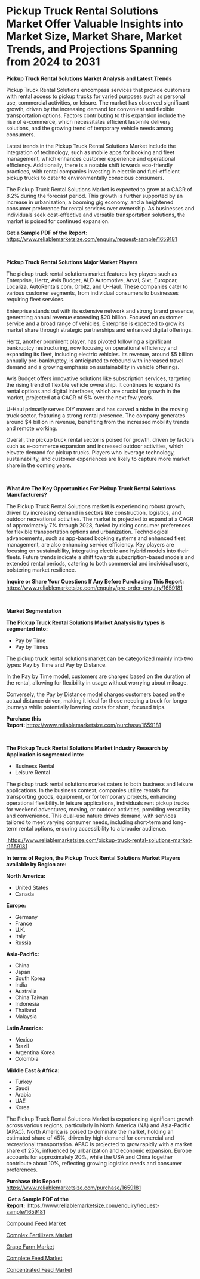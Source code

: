 <p><h1>Pickup Truck Rental Solutions Market Offer Valuable Insights into Market Size, Market Share, Market Trends, and Projections Spanning from 2024 to 2031</h1></p><p><strong>Pickup Truck Rental Solutions Market Analysis and Latest Trends</strong></p>
<p><p>Pickup Truck Rental Solutions encompass services that provide customers with rental access to pickup trucks for varied purposes such as personal use, commercial activities, or leisure. The market has observed significant growth, driven by the increasing demand for convenient and flexible transportation options. Factors contributing to this expansion include the rise of e-commerce, which necessitates efficient last-mile delivery solutions, and the growing trend of temporary vehicle needs among consumers.</p><p>Latest trends in the Pickup Truck Rental Solutions Market include the integration of technology, such as mobile apps for booking and fleet management, which enhances customer experience and operational efficiency. Additionally, there is a notable shift towards eco-friendly practices, with rental companies investing in electric and fuel-efficient pickup trucks to cater to environmentally conscious consumers. </p><p>The Pickup Truck Rental Solutions Market is expected to grow at a CAGR of 8.2% during the forecast period. This growth is further supported by an increase in urbanization, a booming gig economy, and a heightened consumer preference for rental services over ownership. As businesses and individuals seek cost-effective and versatile transportation solutions, the market is poised for continued expansion.</p></p>
<p><strong>Get a Sample PDF of the Report:&nbsp;</strong> <a href="https://www.reliablemarketsize.com/enquiry/request-sample/1659181?utm_campaign=1833&utm_medium=2&utm_source=Github&utm_content=ia&utm_term=09122024&utm_id=pickup-truck-rental-solutions">https://www.reliablemarketsize.com/enquiry/request-sample/1659181</a></p>
<p>&nbsp;</p>
<p><strong>Pickup Truck Rental Solutions Major Market Players</strong></p>
<p><p>The pickup truck rental solutions market features key players such as Enterprise, Hertz, Avis Budget, ALD Automotive, Arval, Sixt, Europcar, Localiza, AutoRentals.com, Orbitz, and U-Haul. These companies cater to various customer segments, from individual consumers to businesses requiring fleet services.</p><p>Enterprise stands out with its extensive network and strong brand presence, generating annual revenue exceeding $20 billion. Focused on customer service and a broad range of vehicles, Enterprise is expected to grow its market share through strategic partnerships and enhanced digital offerings.</p><p>Hertz, another prominent player, has pivoted following a significant bankruptcy restructuring, now focusing on operational efficiency and expanding its fleet, including electric vehicles. Its revenue, around $5 billion annually pre-bankruptcy, is anticipated to rebound with increased travel demand and a growing emphasis on sustainability in vehicle offerings.</p><p>Avis Budget offers innovative solutions like subscription services, targeting the rising trend of flexible vehicle ownership. It continues to expand its rental options and digital interfaces, which are crucial for growth in the market, projected at a CAGR of 5% over the next few years.</p><p>U-Haul primarily serves DIY movers and has carved a niche in the moving truck sector, featuring a strong rental presence. The company generates around $4 billion in revenue, benefiting from the increased mobility trends and remote working.</p><p>Overall, the pickup truck rental sector is poised for growth, driven by factors such as e-commerce expansion and increased outdoor activities, which elevate demand for pickup trucks. Players who leverage technology, sustainability, and customer experiences are likely to capture more market share in the coming years.</p></p>
<p>&nbsp;</p>
<p><strong>What Are The Key Opportunities For Pickup Truck Rental Solutions Manufacturers?</strong></p>
<p><p>The Pickup Truck Rental Solutions market is experiencing robust growth, driven by increasing demand in sectors like construction, logistics, and outdoor recreational activities. The market is projected to expand at a CAGR of approximately 7% through 2028, fueled by rising consumer preferences for flexible transportation options and urbanization. Technological advancements, such as app-based booking systems and enhanced fleet management, are also enhancing service efficiency. Key players are focusing on sustainability, integrating electric and hybrid models into their fleets. Future trends indicate a shift towards subscription-based models and extended rental periods, catering to both commercial and individual users, bolstering market resilience.</p></p>
<p><strong>Inquire or Share Your Questions If Any Before Purchasing This Report:</strong> <a href="https://www.reliablemarketsize.com/enquiry/pre-order-enquiry/1659181?utm_campaign=1833&utm_medium=2&utm_source=Github&utm_content=ia&utm_term=09122024&utm_id=pickup-truck-rental-solutions">https://www.reliablemarketsize.com/enquiry/pre-order-enquiry/1659181</a></p>
<p>&nbsp;</p>
<p><strong>Market Segmentation</strong></p>
<p><strong>The Pickup Truck Rental Solutions Market Analysis by types is segmented into:</strong></p>
<p><ul><li>Pay by Time</li><li>Pay by Times</li></ul></p>
<p><p>The pickup truck rental solutions market can be categorized mainly into two types: Pay by Time and Pay by Distance. </p><p>In the Pay by Time model, customers are charged based on the duration of the rental, allowing for flexibility in usage without worrying about mileage. </p><p>Conversely, the Pay by Distance model charges customers based on the actual distance driven, making it ideal for those needing a truck for longer journeys while potentially lowering costs for short, focused trips.</p></p>
<p><strong>Purchase this Report:&nbsp;</strong><a href="https://www.reliablemarketsize.com/purchase/1659181?utm_campaign=1833&utm_medium=2&utm_source=Github&utm_content=ia&utm_term=09122024&utm_id=pickup-truck-rental-solutions">https://www.reliablemarketsize.com/purchase/1659181</a></p>
<p>&nbsp;</p>
<p><strong>The Pickup Truck Rental Solutions Market Industry Research by Application is segmented into:</strong></p>
<p><ul><li>Business Rental</li><li>Leisure Rental</li></ul></p>
<p><p>The pickup truck rental solutions market caters to both business and leisure applications. In the business context, companies utilize rentals for transporting goods, equipment, or for temporary projects, enhancing operational flexibility. In leisure applications, individuals rent pickup trucks for weekend adventures, moving, or outdoor activities, providing versatility and convenience. This dual-use nature drives demand, with services tailored to meet varying consumer needs, including short-term and long-term rental options, ensuring accessibility to a broader audience.</p></p>
<p><a href="https://www.reliablemarketsize.com/pickup-truck-rental-solutions-market-r1659181?utm_campaign=1833&utm_medium=2&utm_source=Github&utm_content=ia&utm_term=09122024&utm_id=pickup-truck-rental-solutions">&nbsp;https://www.reliablemarketsize.com/pickup-truck-rental-solutions-market-r1659181</a></p>
<p><strong>In terms of Region, the Pickup Truck Rental Solutions Market Players available by Region are:</strong></p>
<p>
    <p> <strong> North America: </strong>
        <ul>
            <li>United States</li>
            <li>Canada</li>
        </ul>
        </p> 
    <p> <strong> Europe: </strong>
        <ul>
            <li>Germany</li>
            <li>France</li>
            <li>U.K.</li>
            <li>Italy</li>
            <li>Russia</li>
        </ul>
        </p> 
    <p> <strong> Asia-Pacific: </strong>
        <ul>
            <li>China</li>
            <li>Japan</li>
            <li>South Korea</li>
            <li>India</li>
            <li>Australia</li>
            <li>China Taiwan</li>
            <li>Indonesia</li>
            <li>Thailand</li>
            <li>Malaysia</li>
        </ul>
        </p> 
    <p> <strong> Latin America: </strong>
        <ul>
            <li>Mexico</li>
            <li>Brazil</li>
            <li>Argentina Korea</li>
            <li>Colombia</li>
        </ul>
        </p> 
    <p> <strong> Middle East & Africa: </strong>
        <ul>
            <li>Turkey</li>
            <li>Saudi</li>
            <li>Arabia</li>
            <li>UAE</li>
            <li>Korea</li>
        </ul>
    </p>
    </p>
<p><p>The Pickup Truck Rental Solutions Market is experiencing significant growth across various regions, particularly in North America (NA) and Asia-Pacific (APAC). North America is poised to dominate the market, holding an estimated share of 45%, driven by high demand for commercial and recreational transportation. APAC is projected to grow rapidly with a market share of 25%, influenced by urbanization and economic expansion. Europe accounts for approximately 20%, while the USA and China together contribute about 10%, reflecting growing logistics needs and consumer preferences.</p></p>
<p><strong>Purchase this Report: </strong><a href="https://www.reliablemarketsize.com/purchase/1659181?utm_campaign=1833&utm_medium=2&utm_source=Github&utm_content=ia&utm_term=09122024&utm_id=pickup-truck-rental-solutions">https://www.reliablemarketsize.com/purchase/1659181</a></p>
<p>&nbsp;<strong>Get a Sample PDF of the Report:&nbsp;&nbsp;</strong><a href="https://www.reliablemarketsize.com/enquiry/request-sample/1659181?utm_campaign=1833&utm_medium=2&utm_source=Github&utm_content=ia&utm_term=09122024&utm_id=pickup-truck-rental-solutions">https://www.reliablemarketsize.com/enquiry/request-sample/1659181</a></p>
<p><strong></strong></p>
<p><p><a href="https://www.linkedin.com/pulse/complete-analysis-compound-feed-markets-size-share-iv1ve?utm_campaign=1833&utm_medium=2&utm_source=Github&utm_content=ia&utm_term=09122024&utm_id=pickup-truck-rental-solutions">Compound Feed Market</a></p><p><a href="https://www.linkedin.com/pulse/complex-fertilizers-market-growth-outlook-projected-cagr-0lgxe?utm_campaign=1833&utm_medium=2&utm_source=Github&utm_content=ia&utm_term=09122024&utm_id=pickup-truck-rental-solutions">Complex Fertilizers Market</a></p><p><a href="https://www.linkedin.com/pulse/booming-grape-farm-market-sector-analysis-growth-projections-wmb5e?utm_campaign=1833&utm_medium=2&utm_source=Github&utm_content=ia&utm_term=09122024&utm_id=pickup-truck-rental-solutions">Grape Farm Market</a></p><p><a href="https://www.linkedin.com/pulse/complete-feed-market-size-value-report-growth-potential-bzq7e?utm_campaign=1833&utm_medium=2&utm_source=Github&utm_content=ia&utm_term=09122024&utm_id=pickup-truck-rental-solutions">Complete Feed Market</a></p><p><a href="https://www.linkedin.com/pulse/concentrated-feed-market-evolution-key-trends-regional-evrhe?utm_campaign=1833&utm_medium=2&utm_source=Github&utm_content=ia&utm_term=09122024&utm_id=pickup-truck-rental-solutions">Concentrated Feed Market</a></p></p>